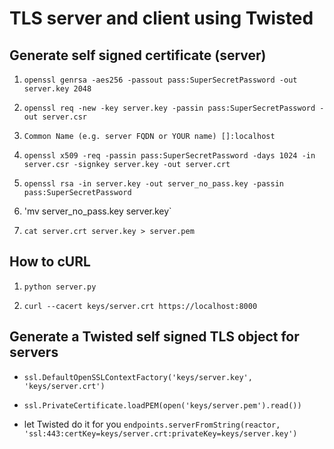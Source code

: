 # TLS server and client using Twisted


## Generate self signed certificate (server)

1. `openssl genrsa -aes256 -passout pass:SuperSecretPassword -out server.key 2048`

1. `openssl req -new -key server.key -passin pass:SuperSecretPassword -out server.csr`

1. `Common Name (e.g. server FQDN or YOUR name) []:localhost`

1. `openssl x509 -req -passin pass:SuperSecretPassword -days 1024 -in server.csr -signkey server.key -out server.crt`

1. `openssl rsa -in server.key -out server_no_pass.key -passin pass:SuperSecretPassword`

1. 'mv server_no_pass.key server.key`

1. `cat server.crt server.key > server.pem`


## How to cURL

1. `python server.py`

1. `curl --cacert keys/server.crt https://localhost:8000`


## Generate a Twisted self signed TLS object for servers

* `ssl.DefaultOpenSSLContextFactory('keys/server.key', 'keys/server.crt')`

* `ssl.PrivateCertificate.loadPEM(open('keys/server.pem').read())`

* let Twisted do it for you `endpoints.serverFromString(reactor, 'ssl:443:certKey=keys/server.crt:privateKey=keys/server.key')`
